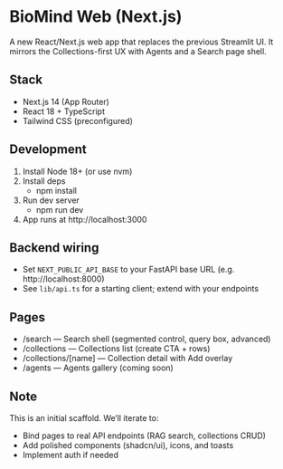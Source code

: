 # BioMind Web (Next.js)

A new React/Next.js web app that replaces the previous Streamlit UI. It mirrors the Collections-first UX with Agents and a Search page shell.

## Stack
- Next.js 14 (App Router)
- React 18 + TypeScript
- Tailwind CSS (preconfigured)

## Development
1. Install Node 18+ (or use nvm)
2. Install deps
   - npm install
3. Run dev server
   - npm run dev
4. App runs at http://localhost:3000

## Backend wiring
- Set `NEXT_PUBLIC_API_BASE` to your FastAPI base URL (e.g. http://localhost:8000)
- See `lib/api.ts` for a starting client; extend with your endpoints

## Pages
- /search — Search shell (segmented control, query box, advanced)
- /collections — Collections list (create CTA + rows)
- /collections/[name] — Collection detail with Add overlay
- /agents — Agents gallery (coming soon)

## Note
This is an initial scaffold. We’ll iterate to:
- Bind pages to real API endpoints (RAG search, collections CRUD)
- Add polished components (shadcn/ui), icons, and toasts
- Implement auth if needed